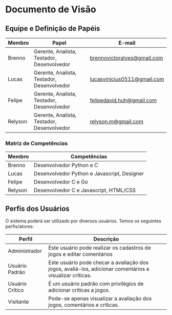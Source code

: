 # Documento de Visão

## Equipe e Definição de Papéis

Membro  |     Papel   |   E-mail   |
------- | ----------- | ---------- |
Brenno  | Gerente, Analista, Testador, Desenvolvedor | brennovictoralves@gmail.com
Lucas   | Gerente, Analista, Testador, Desenvolvedor | lucasvinicius0511@gmail.com
Felipe  | Gerente, Analista, Testador, Desenvolvedor | felipedavid.huh@gmail.com
Relyson | Gerente, Analista, Testador, Desenvolvedor | relyson.m@gmail.com

### Matriz de Competências

Membro     |     Competências   |
---------  | ----------- |
Brenno    | Desenvolvedor Python e C |
Lucas     | Desenvolvedor Python e Javascript, Designer |
Felipe    | Desenvolvedor C e Go |
Relyson   | Desenvolvedor C e Javascript, HTML/CSS |

## Perfis dos Usuários

O sistema poderá ser utilizado por diversos usuários. Temos os seguintes perfis/atores:

Perfil                                 | Descrição   |
---------                              | ----------- |
Administrador | Este usuário pode realizar os cadastros de jogos e editar comentários
Usuário Padrão | Este usuário pode checar a avaliação dos jogos, avaliá-los, adicionar comentários e visualizar críticas.
Usuário Crítico | É um usuário padrão com privilégios de adicionar críticas a jogos.
Visitante | Pode-se apenas visualizar a avaliação dos jogos, comentários e críticas.

